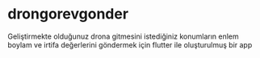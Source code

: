 # drongorevgonder

Geliştirmekte olduğunuz drona gitmesini istediğiniz konumların enlem boylam ve irtifa değerlerini göndermek için flutter ile oluşturulmuş bir app
